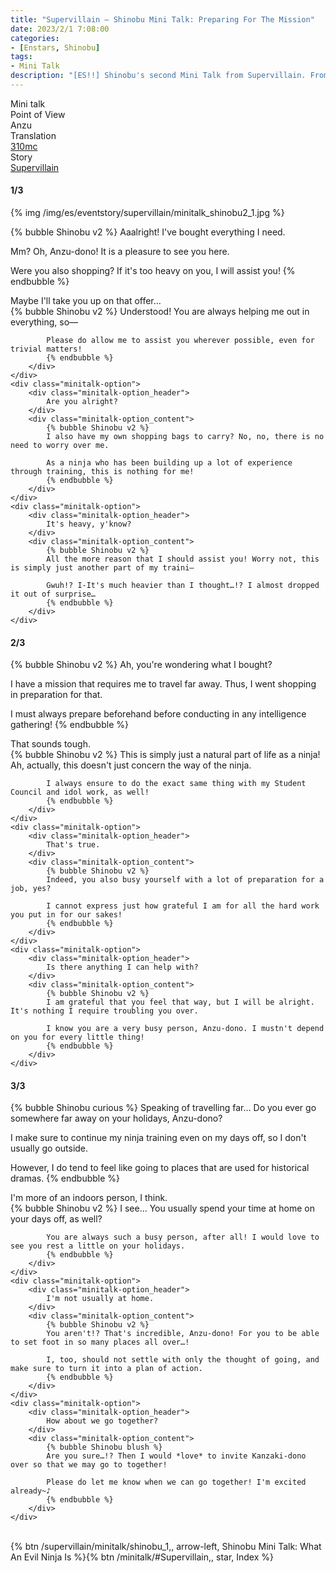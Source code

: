 ```yaml
---
title: "Supervillain – Shinobu Mini Talk: Preparing For The Mission"
date: 2023/2/1 7:08:00
categories:
- [Enstars, Shinobu]
tags:
- Mini Talk
description: "[ES!!] Shinobu's second Mini Talk from Supervillain. From Anzu's POV."
---
```

<div class="three-wrapper" style="--storyColor:#965e7d;--storyColor-rgb:150,94,125;--storyColor-h:326.8;--storyColor-s: 23%;--storyColor-l:47.8%;">
    <div class="info-area">
        <div class="info">
            <div class="info-item characters">
                <div class="label">
                    Mini talk
                </div>
                <div class="value">
								<a href="/categories/Enstars/Shinobu" character="Shinobu"></a>
                </div>
            </div>
            <div class="info-item one">
                <div class="label">
                    Point of View
                </div>
                <div class="value">
                    Anzu
                </div>
            </div>
            <div class="info-item two">
                <div class="label">
                    Translation
                </div>
                <div class="value">
                    <a href="/about">310mc</a>
                </div>
            </div>
            <div class="info-item three">
                <div class="label">
                   Story
                </div>
                <div class="value">
                    <a href="/supervillain">Supervillain</a>
                </div>
            </div>
        </div>
    </div>
</div>

<!-- more -->

#### <div mt="rare"></div> 1/3

{% img /img/es/eventstory/supervillain/minitalk_shinobu2_1.jpg %}

{% bubble Shinobu v2 %}
Aaalright! I've bought everything I need.

Mm? Oh, Anzu-dono! It is a pleasure to see you here.

Were you also shopping? If it's too heavy on you, I will assist you!
{% endbubble %}

<div class="minitalk" character="Anzu">
    <div class="minitalk-option">
        <div class="minitalk-option_header">
            Maybe I'll take you up on that offer…
        </div>
        <div class="minitalk-option_content">
            {% bubble Shinobu v2 %}
            Understood! You are always helping me out in everything, so—

            Please do allow me to assist you wherever possible, even for trivial matters!
			{% endbubble %}
        </div>
    </div>
    <div class="minitalk-option">
        <div class="minitalk-option_header">
            Are you alright?
        </div>
        <div class="minitalk-option_content">
            {% bubble Shinobu v2 %}
            I also have my own shopping bags to carry? No, no, there is no need to worry over me.

            As a ninja who has been building up a lot of experience through training, this is nothing for me!
			{% endbubble %}
        </div>
    </div>
    <div class="minitalk-option">
        <div class="minitalk-option_header">
            It's heavy, y'know?
        </div>
        <div class="minitalk-option_content">
            {% bubble Shinobu v2 %}
            All the more reason that I should assist you! Worry not, this is simply just another part of my traini—

            Gwuh!? I-It's much heavier than I thought…!? I almost dropped it out of surprise…
			{% endbubble %}
        </div>
    </div>
</div>

#### <div mt="rare"></div> 2/3

{% bubble Shinobu v2 %}
Ah, you're wondering what I bought?

I have a mission that requires me to travel far away. Thus, I went shopping in preparation for that.

I must always prepare beforehand before conducting in any intelligence gathering!
{% endbubble %}

<div class="minitalk" character="Anzu">
    <div class="minitalk-option">
        <div class="minitalk-option_header">
            That sounds tough.
        </div>
        <div class="minitalk-option_content">
            {% bubble Shinobu v2 %}
            This is simply just a natural part of life as a ninja! Ah, actually, this doesn't just concern the way of the ninja.

            I always ensure to do the exact same thing with my Student Council and idol work, as well!
			{% endbubble %}
        </div>
    </div>
    <div class="minitalk-option">
        <div class="minitalk-option_header">
            That's true.
        </div>
        <div class="minitalk-option_content">
            {% bubble Shinobu v2 %}
            Indeed, you also busy yourself with a lot of preparation for a job, yes?

            I cannot express just how grateful I am for all the hard work you put in for our sakes!
			{% endbubble %}
        </div>
    </div>
    <div class="minitalk-option">
        <div class="minitalk-option_header">
            Is there anything I can help with?
        </div>
        <div class="minitalk-option_content">
            {% bubble Shinobu v2 %}
            I am grateful that you feel that way, but I will be alright. It's nothing I require troubling you over.

            I know you are a very busy person, Anzu-dono. I mustn't depend on you for every little thing!
			{% endbubble %}
        </div>
    </div>
</div>

#### <div mt="rare"></div> 3/3

{% bubble Shinobu curious %}
Speaking of travelling far… Do you ever go somewhere far away on your holidays, Anzu-dono?

I make sure to continue my ninja training even on my days off, so I don't usually go outside.

However, I do tend to feel like going to places that are used for historical dramas.
{% endbubble %}

<div class="minitalk" character="Anzu">
    <div class="minitalk-option">
        <div class="minitalk-option_header">
          I'm more of an indoors person, I think.
        </div>
        <div class="minitalk-option_content">
            {% bubble Shinobu v2 %}
            I see… You usually spend your time at home on your days off, as well?

            You are always such a busy person, after all! I would love to see you rest a little on your holidays.
			{% endbubble %}
        </div>
    </div>
    <div class="minitalk-option">
        <div class="minitalk-option_header">
            I'm not usually at home.
        </div>
        <div class="minitalk-option_content">
            {% bubble Shinobu v2 %}
            You aren't!? That's incredible, Anzu-dono! For you to be able to set foot in so many places all over…!

            I, too, should not settle with only the thought of going, and make sure to turn it into a plan of action.
			{% endbubble %}
        </div>
    </div>
    <div class="minitalk-option">
        <div class="minitalk-option_header">
            How about we go together?
        </div>
        <div class="minitalk-option_content">
            {% bubble Shinobu blush %}
            Are you sure…!? Then I would *love* to invite Kanzaki-dono over so that we may go to together!

            Please do let me know when we can go together! I'm excited already~♪
			{% endbubble %}
        </div>
    </div>
</div>
<br>
<div toc>{% btn /supervillain/minitalk/shinobu_1,, arrow-left, Shinobu Mini Talk: What An Evil Ninja Is %}{% btn /minitalk/#Supervillain,, star, Index %}</div>
